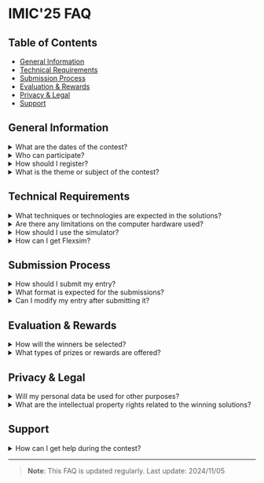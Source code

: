 # IMIC'25 FAQ

## Table of Contents
- [General Information](#general-information)
- [Technical Requirements](#technical-requirements)
- [Submission Process](#submission-process)
- [Evaluation & Rewards](#evaluation--rewards)
- [Privacy & Legal](#privacy--legal)
- [Support](#support)

## General Information
<details>
<summary>What are the dates of the contest?</summary>
  
* Registration and team formation : asap, before May 2025
* Submission of your proposal : end of July 2025
* Annoucements of winners : next SOHOMA edition, september 2025
</details>

<details>
<summary>Who can participate?</summary>
  
* Teams can include both students and faculty researchers
* No limitation on team size
* No specific degree or academic level required
* Open to any combination of students and researchers
</details>

<details>
<summary>How should I register?</summary>

The registration form is available [here](https://forms.office.com/e/FapnDQsVvv).
</details>

<details>
<summary>What is the theme or subject of the contest?</summary>

The contest description cand be found [here](2025_edition/The_Flexibac_Problem.md)

</details>

## Technical Requirements
<details>
<summary>What techniques or technologies are expected in the solutions?</summary>

IMIC'25 is opened to any type of computer-assisted solutions. Accepted technologies include *but are not limited to*:
- Operational Research
- Simulation
- Multi-Agent Systems
- Deep learning
</details>

<details>
<summary>Are there any limitations on the computer hardware used?</summary>
IMIC constestants are free to use the hardware and software solutions they prefer.
</details>

<details>
  
<summary>How should I use the simulator?</summary>
  The simulator package can be found here *(/!\ lien à mettre /!\)*
  The package is composed of 5 files :
  * The file *.fsm is the Flexsim simulation model of the flexibac problem.
  * 4 files *.dat, whose specifications and usages is detailed in the problem presentation.

  The procedure to launch the simulator is the following :
  
  1. Open the simulation model. To open it, you'll need to download and install Flexsim version 24.0 or higher. Refer to the question [How can I get Flexsim?](#Flexsim-intallation) for more info.
  2. Once opened, you'll need to launch the flexsim model. If you don't know how to do it, we recommend you to make at least the beginner tutorials available when launching Flexsim.
  3.  When you start the program, four windows will pop up one after the other, asking you to pick four *.dat files. You can tell which file to choose by looking at the window title (top left) or the file type (bottom right). see the figure below for a graphic explanation.
  ![image](https://github.com/user-attachments/assets/9340bb51-f6c5-40f8-99d2-629d487be156)
  4. The simulation should then be working properly.
</details>

<details>
<summary id="Flexsim-intallation">How can I get Flexsim?</summary>
 To get the installer for free, please go on the [Flexsim website](https://www.flexsim.com) and choose "Try for free". Follow the instructions to get the Flexsim version adapted to your computer operating system.
</details>

## Submission Process
<details>
<summary>How should I submit my entry?</summary>

Step-by-step submission process:
1. Prepare a paper describing the method used to determine your solution. This paper should respect the SOHOMA format.
2. Add the files BoxTransfer.dat and CartTransfer.dat, which are the two files of your solution, in a *.zip archive.
3. Send this archive to theIMIC organization commitee [contact@example.com](contact@example.com)
</details>

<details>
<summary>What format is expected for the submissions?</summary>

Accepted formats include:
- Reports
- Code repositories
- Presentations
- [Other format specifications]
</details>

<details>
<summary>Can I modify my entry after submitting it?</summary>

[Modification policy and procedures]
</details>

## Evaluation & Rewards
<details>
<summary>How will the winners be selected?</summary>

The winners will be selected based on quantitative and qualitative criteria :
* Quantitative criteria : maximizing the number of boxes processed by the robot while minimizing the number of carts transfered.
* Qualitative criteria : quality of the article provided, as well as the level of genericity of the proposed solution.
</details>

<details>
<summary>What types of prizes or rewards are offered?</summary>
To be announced.
</details>

## Privacy & Legal
<details>
<summary>Will my personal data be used for other purposes?</summary>

No, your personal data will stay confidential but when announcing the winners' identity.
</details>

<details>
<summary>What are the intellectual property rights related to the winning solutions?</summary>
Contestants should be aware that the best solutions will be archived on our benchmark website. They will keep their IP on but the technical details will be shared via an Open Source license.
</details>

## Support
<details>
<summary>How can I get help during the contest?</summary>

Support channels:
- 📧 Email: [imic-organizers@univ-nantes.fr](mailto:imic-organizers@univ-nantes.fr)
- 🌐 Support portal: [portal link](https://github.com/GIS-S-mart/Benchmark-9-IMIC)
</details>

---

> **Note**: This FAQ is updated regularly. Last update: 2024/11/05
